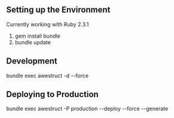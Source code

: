 Setting up the Environment
--------------------
Currently working with Ruby 2.3.1

1. gem install bundle
1. bundle update

Development
--------------------
bundle exec awestruct -d --force

Deploying to Production
-----------------------
bundle exec awestruct -P production --deploy --force --generate
